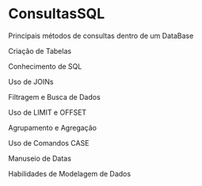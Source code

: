 # ConsultasSQL
Principais métodos de consultas dentro de um DataBase

Criação de Tabelas

Conhecimento de SQL

Uso de JOINs

Filtragem e Busca de Dados

Uso de LIMIT e OFFSET

Agrupamento e Agregação

Uso de Comandos CASE

Manuseio de Datas

Habilidades de Modelagem de Dados
